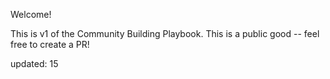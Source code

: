 Welcome! 

This is v1 of the Community Building Playbook. This is a public good -- feel free to create a PR!

updated: 15
